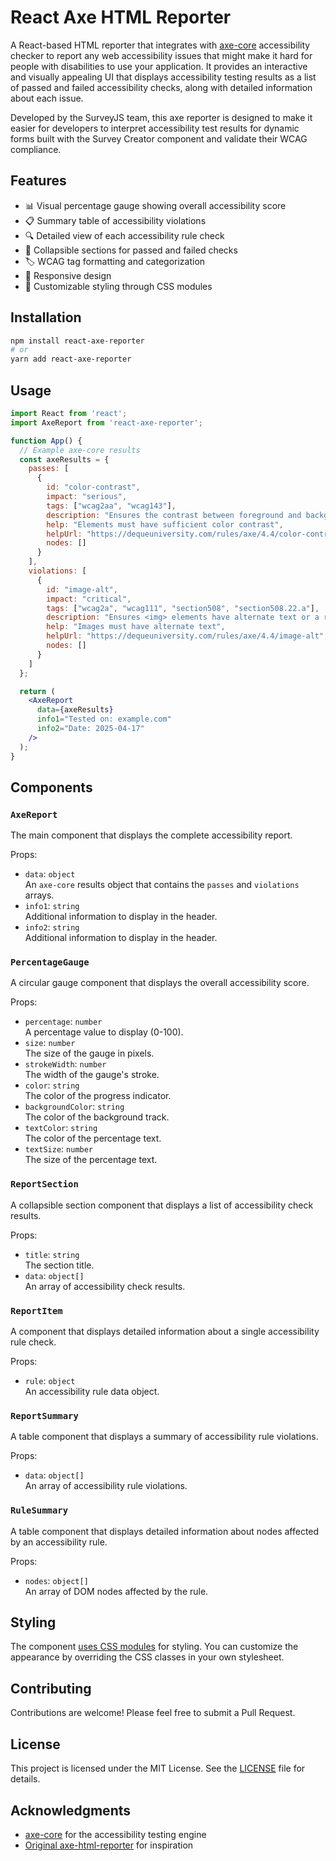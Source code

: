 # React Axe HTML Reporter

A React-based HTML reporter that integrates with [axe-core](https://github.com/dequelabs/axe-core) accessibility checker to report any web accessibility issues that might make it hard for people with disabilities to use your application. It provides an interactive and visually appealing UI that displays accessibility testing results as a list of passed and failed accessibility checks, along with detailed information about each issue.

Developed by the SurveyJS team, this axe reporter is designed to make it easier for developers to interpret accessibility test results for dynamic forms built with the Survey Creator component and validate their WCAG compliance.

## Features

- 📊 Visual percentage gauge showing overall accessibility score
- 📋 Summary table of accessibility violations
- 🔍 Detailed view of each accessibility rule check
- 📑 Collapsible sections for passed and failed checks
- 🏷️ WCAG tag formatting and categorization
- 📱 Responsive design
- 🎨 Customizable styling through CSS modules

## Installation

```bash
npm install react-axe-reporter
# or
yarn add react-axe-reporter
```

## Usage

```jsx
import React from 'react';
import AxeReport from 'react-axe-reporter';

function App() {
  // Example axe-core results
  const axeResults = {
    passes: [
      {
        id: "color-contrast",
        impact: "serious",
        tags: ["wcag2aa", "wcag143"],
        description: "Ensures the contrast between foreground and background colors meets WCAG 2 AA contrast ratio thresholds",
        help: "Elements must have sufficient color contrast",
        helpUrl: "https://dequeuniversity.com/rules/axe/4.4/color-contrast",
        nodes: []
      }
    ],
    violations: [
      {
        id: "image-alt",
        impact: "critical",
        tags: ["wcag2a", "wcag111", "section508", "section508.22.a"],
        description: "Ensures <img> elements have alternate text or a role of none or presentation",
        help: "Images must have alternate text",
        helpUrl: "https://dequeuniversity.com/rules/axe/4.4/image-alt",
        nodes: []
      }
    ]
  };

  return (
    <AxeReport 
      data={axeResults}
      info1="Tested on: example.com"
      info2="Date: 2025-04-17"
    />
  );
}
```

## Components

### `AxeReport`

The main component that displays the complete accessibility report.

Props:

- `data`: `object`\
An `axe-core` results object that contains the `passes` and `violations` arrays.
- `info1`: `string`\
Additional information to display in the header.
- `info2`: `string`\
Additional information to display in the header.

### `PercentageGauge`

A circular gauge component that displays the overall accessibility score.

Props:

- `percentage`: `number`\
A percentage value to display (0-100).
- `size`: `number`\
The size of the gauge in pixels.
- `strokeWidth`: `number`\
The width of the gauge's stroke.
- `color`: `string`\
The color of the progress indicator.
- `backgroundColor`: `string`\
The color of the background track.
- `textColor`: `string`\
The color of the percentage text.
- `textSize`: `number`\
The size of the percentage text.

### `ReportSection`

A collapsible section component that displays a list of accessibility check results.

Props:

- `title`: `string`\
The section title.
- `data`: `object[]`\
An array of accessibility check results.

### `ReportItem`

A component that displays detailed information about a single accessibility rule check.

Props:

- `rule`: `object`\
An accessibility rule data object.

### `ReportSummary`

A table component that displays a summary of accessibility rule violations.

Props:

- `data`: `object[]`\
An array of accessibility rule violations.

### `RuleSummary`

A table component that displays detailed information about nodes affected by an accessibility rule.

Props:

- `nodes`: `object[]`\
An array of DOM nodes affected by the rule.

## Styling

The component [uses CSS modules](./src/styles/) for styling. You can customize the appearance by overriding the CSS classes in your own stylesheet.

## Contributing

Contributions are welcome! Please feel free to submit a Pull Request.

## License

This project is licensed under the MIT License. See the [LICENSE](./LICENSE) file for details.

## Acknowledgments

- [axe-core](https://github.com/dequelabs/axe-core) for the accessibility testing engine
- [Original axe-html-reporter](https://github.com/lpelypenko/axe-html-reporter) for inspiration 
